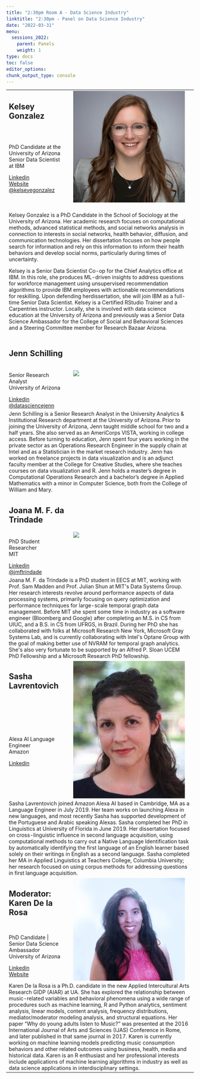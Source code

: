 ```yaml
---
title: "2:30pm Room A - Data Science Industry"
linktitle: "2:30pm - Panel on Data Science Industry"
date: "2022-03-31"
menu:
  sessions_2022:
    parent: Panels
    weight: 1
type: docs
toc: false
editor_options:
chunk_output_type: console
---
```


<TABLE class="bio-table">

  <!--- #################Speaker 1############## --->
  <tr>
    <td COLSPAN="2">
      <h2>Kelsey Gonzalez</h2>
    </td>
    <td ROWSPAN="3"><img style="float: left;" src="img/kelsey-gonzalez.png" width="300" /></td>
  </tr>
  <tr>
    <td ROWSPAN="2">
    <p>PhD Candidate at the University of Arizona<br>Senior Data Scientist at IBM</p>
    <i class="fab fa-linkedin"></i> <a href="https://www.linkedin.com/in/kelseygonzalez/" target="_blank" rel="noopener">Linkedin</a><br>
    <i class="fa fa-link"></i> <a href="https://kelseygonzalez.github.io/" target="_blank" rel="noopener">Website</a> <br>
    <i class="fab fa-twitter"></i> <a href="https://twitter.com/kelseyegonzalez" target="_blank" rel="noopener"> @kelseyegonzalez</a>
    </td>
    <td>
    </td>
  </tr>
  <tr>
    <td>
    </td>
  </tr>
  <tr>
    <td>
    </td>
  </tr>
  <tr>
    <td COLSPAN="3">
      <p>Kelsey Gonzalez is a PhD Candidate in the School of Sociology at the University of Arizona. Her academic research focuses on computational methods, advanced statistical methods, and social networks analysis in connection to interests in social networks, health behavior, diffusion, and communication technologies. Her dissertation focuses on how people search for information and rely on this information to inform their health behaviors and develop social norms, particularly during times of uncertainty.</p>
      <p>Kelsey is a Senior Data Scientist Co-op for the Chief Analytics office at IBM. In this role, she produces ML-driven insights to address questions for workforce management using unsupervised recommendation algorithms to provide IBM employees with actionable recommendations for reskilling. Upon defending herdissertation, she will join IBM as a full-time Senior Data Scientist. 
Kelsey is a Certified RStudio Trainer and a Carpentries instructor. Locally, she is involved with data science education at the University of Arizona and previously was a Senior Data Science Ambassador for the College of Social and Behavioral Sciences and a Steering Committee member for Research Bazaar Arizona.</p></td>
  </tr>

  <!--- #################Speaker 2############## --->
  <tr>
    <td COLSPAN="2">
      <h2>Jenn Schilling</h2>
    </td>
    <td ROWSPAN="3"><img style="float: left;" src="img/jenn-schilling.jpg" width="300" /></td>
  </tr>
  <tr>
    <td ROWSPAN="2">
    <p>Senior Research Analyst<br>University of Arizona</p>
    <i class="fab fa-linkedin"></i> <a href=https://www.linkedin.com/in/jennschilling/" target="_blank" rel="noopener">Linkedin</a><br>
    <i class="fab fa-twitter"></i> <a href="https://twitter.com/datasciencejenn" target="_blank" rel="noopener"> @datasciencejenn</a></td>
    <td></td>
  </tr>
  <tr>
    <td></td>
  </tr>
  <tr>
    <td COLSPAN="3">
      Jenn Schilling is a Senior Research Analyst in the University Analytics & Institutional Research department at the University of Arizona. Prior to joining the University of Arizona, Jenn taught middle school for two and a half years. She also served as an AmeriCorps VISTA, working in college access. Before turning to education, Jenn spent four years working in the private sector as an Operations Research Engineer in the supply chain at Intel and as a Statistician in the market research industry. Jenn has worked on freelance projects in data visualization and is an adjunct faculty member at the College for Creative Studies, where she teaches courses on data visualization and R. Jenn holds a master’s degree in Computational Operations Research and a bachelor’s degree in Applied Mathematics with a minor in Computer Science, both from the College of William and Mary.
      </td>
  </tr>

   <!--- #################Speaker 3############## --->
  <tr>
    <td COLSPAN="2">
      <h2>Joana M. F. da Trindade</h2>
    </td>
    <td ROWSPAN="3"><img style="float: left;" src="img/joana-da-trindade.png" width="300" /></td>
  </tr>
  <tr>
    <td ROWSPAN="2">
    <p>PhD Student<br>Researcher<br>MIT</p>
    <i class="fab fa-linkedin"></i> <a href=https://linkedin.com/in/joanatrindade" target="_blank" rel="noopener">Linkedin</a><br>
    <i class="fab fa-twitter"></i> <a href="https://twitter.com/jmftrindade" target="_blank" rel="noopener"> @jmftrindade</a></td>
    <td></td>
  </tr>
  <tr>
    <td></td>
  </tr>
  <tr>
    <td COLSPAN="3">
      Joana M. F. da Trindade is a PhD student in EECS at MIT, working with Prof. Sam Madden and Prof. Julian Shun at MIT's Data Systems Group.  Her research interests revolve around performance aspects of data processing systems, primarily focusing on query optimization and performance techniques for large-scale temporal graph data management. Before MIT she spent some time in industry as a software engineer (Bloomberg and Google) after completing an M.S. in CS from UIUC, and a B.S. in CS from UFRGS, in Brazil.  During her PhD she has collaborated with folks at Microsoft Research New York, Microsoft Gray Systems Lab, and is currently collaborating with Intel's Optane Group with the goal of making better use of NVRAM for temporal graph analytics.  She's also very fortunate to be supported by an Alfred P. Sloan UCEM PhD Fellowship and a Microsoft Research PhD fellowship.
      </td>
  </tr>
 
 <!--- #################Speaker 4############## --->
  <tr>
    <td COLSPAN="2">
      <h2>Sasha Lavrentovich</h2>
    </td>
    <td ROWSPAN="3"><img style="float: left;" src="img/sasha-lavrentovich.jpg" width="300" /></td>
  </tr>
  <tr>
    <td ROWSPAN="2">
    <p>Alexa AI Language Engineer<br>Amazon</p>
    <i class="fab fa-linkedin"></i> <a href=https://www.linkedin.com/in/alexandralavrentovich/ target="_blank" rel="noopener">Linkedin</a></td>
    <td></td>
  </tr>
  <tr>
    <td></td>
  </tr>
  <tr>
    <td COLSPAN="3">
      Sasha Lavrentovich joined Amazon Alexa AI based in Cambridge, MA as a Language Engineer in July 2019. Her team works on launching Alexa in new languages, and most recently Sasha has supported development of the Portuguese and Arabic speaking Alexas. Sasha completed her PhD in Linguistics at University of Florida in June 2019. Her dissertation focused on cross-linguistic influence in second language acquisition, using computational methods to carry out a Native Language Identification task by automatically identifying the first language of an English learner based solely on their writings in English as a second language. Sasha completed her MA in Applied Linguistics at Teachers College, Columbia University; her research focused on using corpus methods for addressing questions in first language acquisition.
      </td>
  </tr>


 <!--- ################# Moderator ############## --->
  <tr>
    <td COLSPAN="2">
      <h2>Moderator: Karen De la Rosa</h2>
    </td>
    <td ROWSPAN="4"><img style="float: left;" src="img/karen-de-la-rosa.jpg" width="300" /></td>
  </tr>
  <tr>
    <td ROWSPAN="3">
      <p>PhD Candidate | Senior Data Science Ambassador <br>
      University of Arizona</p>
      <i class="fab fa-linkedin"></i> <a href="https://www.linkedin.com/in/karendelarosa111/" target="_blank" rel="noopener">Linkedin</a><br>
      <i class="fa fa-link"></i> <a href="https://www.karendelarosa.com/" target="_blank" rel="noopener">Website</a></td>
    <td></td>
  </tr>
  <tr>
    <td></td>
  </tr>
  <tr>
    <td></td>
  </tr>
  <tr>
    <td COLSPAN="3">
      Karen De la Rosa is a Ph.D. candidate in the new Applied Intercultural Arts Research GIDP (AIAR) at UA. She has explored the relationship between music-related variables and behavioral phenomena using a wide range of procedures such as machine learning, R and Python analytics, sentiment analysis, linear models, content analysis, frequency distributions, mediator/moderator modeling analysis, and structural equations. Her paper “Why do young adults listen to Music?” was presented at the 2016 International Journal of Arts and Sciences (IJAS) Conference in Rome, and later published in that same journal in 2017. Karen is currently working on machine learning models predicting music consumption behaviors and other related outcomes using business, health, media and historical data. Karen is an R enthusiast and her professional interests include applications of machine learning algorithms in industry as well as data science applications in interdisciplinary settings. </td>
</TABLE>
